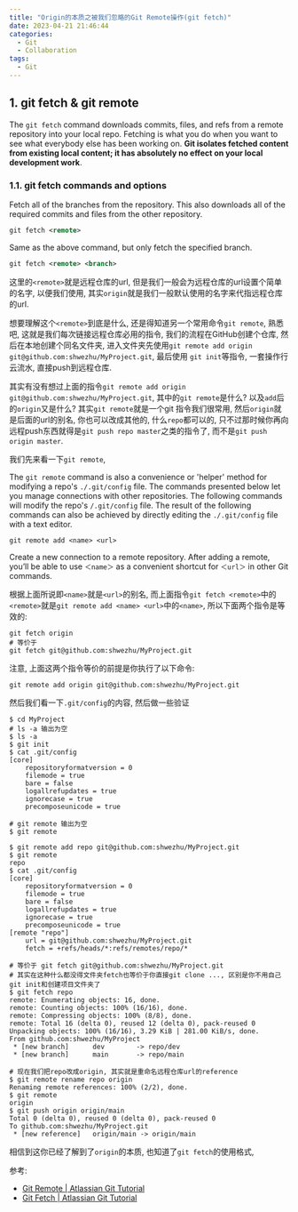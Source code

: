 ```yaml
---
title: "Origin的本质之被我们忽略的Git Remote操作(git fetch)"
date: 2023-04-21 21:46:44
categories:
  - Git
  - Collaboration
tags:
  - Git
---
```


## 1. git fetch & git remote

The `git fetch` command downloads commits, files, and refs from a remote repository into your local repo. Fetching is what you do when you want to see what everybody else has been working on. **Git isolates fetched content from existing local content; it has absolutely no effect on your local development work**. 

### 1.1. git fetch commands and options

Fetch all of the branches from the repository. This also downloads all of the required commits and files from the other repository.

```xml
git fetch <remote>
```

Same as the above command, but only fetch the specified branch.

```xml
git fetch <remote> <branch>
```

这里的`<remote>`就是远程仓库的url, 但是我们一般会为远程仓库的url设置个简单的名字, 以便我们使用, 其实`origin`就是我们一般默认使用的名字来代指远程仓库的url. 

想要理解这个`<remote>`到底是什么, 还是得知道另一个常用命令`git remote`, 熟悉吧, 这就是我们每次链接远程仓库必用的指令, 我们的流程在GitHub创建个仓库, 然后在本地创建个同名文件夹, 进入文件夹先使用`git remote add origin git@github.com:shwezhu/MyProject.git`, 最后使用 `git init`等指令, 一套操作行云流水, 直接push到远程仓库. 

其实有没有想过上面的指令`git remote add origin git@github.com:shwezhu/MyProject.git`, 其中的`git remote`是什么? 以及`add`后的`origin`又是什么? 其实`git remote`就是一个git 指令我们很常用, 然后`origin`就是后面的url的别名, 你也可以改成其他的, 什么`repo`都可以的, 只不过那时候你再向远程push东西就得是`git push repo master`之类的指令了, 而不是`git push origin master`. 

我们先来看一下`git remote`, 

The `git remote` command is also a convenience or 'helper' method for modifying a repo's `./.git/config` file. The commands presented below let you manage connections with other repositories. The following commands will modify the repo's `/.git/config` file. The result of the following commands can also be achieved by directly editing the `./.git/config` file with a text editor. 

```shell
git remote add <name> <url>
```

Create a new connection to a remote repository. After adding a remote, you’ll be able to use `＜name＞` as a convenient shortcut for `＜url＞` in other Git commands. 

根据上面所说即`<name>`就是`<url>`的别名, 而上面指令`git fetch <remote>`中的`<remote>`就是`git remote add <name> <url>`中的`<name>`, 所以下面两个指令是等效的:

```shell
git fetch origin
# 等价于
git fetch git@github.com:shwezhu/MyProject.git
```

注意, 上面这两个指令等价的前提是你执行了以下命令:

```shell
git remote add origin git@github.com:shwezhu/MyProject.git
```

然后我们看一下`.git/config`的内容, 然后做一些验证

```shell
$ cd MyProject 
# ls -a 输出为空
$ ls -a
$ git init
$ cat .git/config 
[core]
	repositoryformatversion = 0
	filemode = true
	bare = false
	logallrefupdates = true
	ignorecase = true
	precomposeunicode = true

# git remote 输出为空
$ git remote

$ git remote add repo git@github.com:shwezhu/MyProject.git
$ git remote
repo
$ cat .git/config
[core]
	repositoryformatversion = 0
	filemode = true
	bare = false
	logallrefupdates = true
	ignorecase = true
	precomposeunicode = true
[remote "repo"]
	url = git@github.com:shwezhu/MyProject.git
	fetch = +refs/heads/*:refs/remotes/repo/*
	
# 等价于 git fetch git@github.com:shwezhu/MyProject.git
# 其实在这种什么都没得文件夹fetch也等价于你直接git clone ..., 区别是你不用自己git init和创建项目文件夹了
$ git fetch repo 
remote: Enumerating objects: 16, done.
remote: Counting objects: 100% (16/16), done.
remote: Compressing objects: 100% (8/8), done.
remote: Total 16 (delta 0), reused 12 (delta 0), pack-reused 0
Unpacking objects: 100% (16/16), 3.29 KiB | 281.00 KiB/s, done.
From github.com:shwezhu/MyProject
 * [new branch]      dev        -> repo/dev
 * [new branch]      main       -> repo/main
 
# 现在我们把repo改成origin, 其实就是重命名远程仓库url的reference
$ git remote rename repo origin
Renaming remote references: 100% (2/2), done.
$ git remote
origin
$ git push origin origin/main 
Total 0 (delta 0), reused 0 (delta 0), pack-reused 0
To github.com:shwezhu/MyProject.git
 * [new reference]   origin/main -> origin/main
```

相信到这你已经了解到了`origin`的本质, 也知道了`git fetch`的使用格式, 

参考:

- [Git Remote | Atlassian Git Tutorial](https://www.atlassian.com/git/tutorials/syncing)
- [Git Fetch | Atlassian Git Tutorial](https://www.atlassian.com/git/tutorials/syncing/git-fetch)

